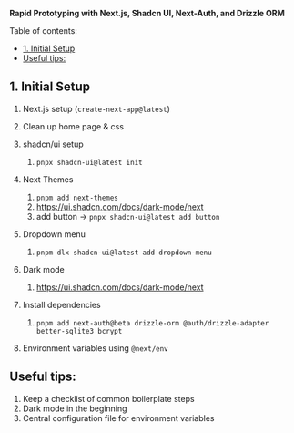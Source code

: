 **Rapid Prototyping with Next.js, Shadcn UI, Next-Auth, and Drizzle ORM**

Table of contents:

- [1. Initial Setup](#1-initial-setup)
- [Useful tips:](#useful-tips)

## 1. Initial Setup

1. Next.js setup (`create-next-app@latest`)
2. Clean up home page & css
3. shadcn/ui setup
   1. `pnpx shadcn-ui@latest init`
4. Next Themes
   1. `pnpm add next-themes`
   2. https://ui.shadcn.com/docs/dark-mode/next
   3. add button -> `pnpx shadcn-ui@latest add button`
5. Dropdown menu
   1. `pnpm dlx shadcn-ui@latest add dropdown-menu`

6. Dark mode
   1. https://ui.shadcn.com/docs/dark-mode/next
7. Install dependencies
   1. `pnpm add next-auth@beta drizzle-orm @auth/drizzle-adapter better-sqlite3 bcrypt`
  
8. Environment variables using `@next/env`

## Useful tips:

1. Keep a checklist of common boilerplate steps
2. Dark mode in the beginning
3. Central configuration file for environment variables